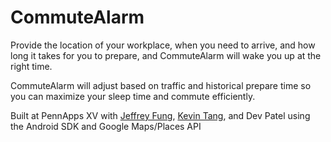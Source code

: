 # CommuteAlarm

Provide the location of your workplace, when you need to arrive, and how long it takes for you to prepare, and CommuteAlarm will wake you up at the right time. 

CommuteAlarm will adjust based on traffic and historical prepare time so you can maximize your sleep time and commute efficiently.

Built at PennApps XV with [Jeffrey Fung](https://github.com/jeff1216), [Kevin Tang](https://github.com/icevin), and Dev Patel using the Android SDK and Google Maps/Places API

